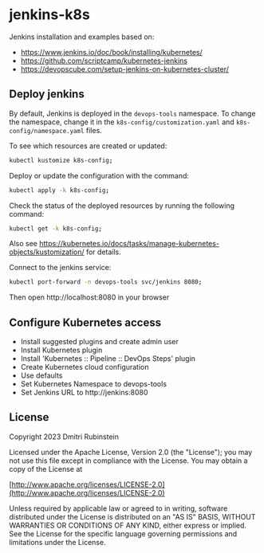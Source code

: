 # jenkins-k8s

Jenkins installation and examples based on:
* https://www.jenkins.io/doc/book/installing/kubernetes/
* https://github.com/scriptcamp/kubernetes-jenkins
* https://devopscube.com/setup-jenkins-on-kubernetes-cluster/

## Deploy jenkins

By default, Jenkins is deployed in the `devops-tools` namespace. To change the namespace, change it in the `k8s-config/customization.yaml` and `k8s-config/namespace.yaml` files.

To see which resources are created or updated:

```sh
kubectl kustomize k8s-config;
```

Deploy or update the configuration with the command:

```sh
kubectl apply -k k8s-config;
```

Check the status of the deployed resources by running the following command:

```sh
kubectl get -k k8s-config;
```

Also see https://kubernetes.io/docs/tasks/manage-kubernetes-objects/kustomization/ for details.

Connect to the jenkins service:

```sh
kubectl port-forward -n devops-tools svc/jenkins 8080;
```

Then open http://localhost:8080 in your browser

## Configure Kubernetes access

* Install suggested plugins and create admin user
* Install Kubernetes plugin
* Install 'Kubernetes :: Pipeline :: DevOps Steps' plugin
* Create Kubernetes cloud configuration
* Use defaults
* Set Kubernetes Namespace to devops-tools
* Set Jenkins URL to http://jenkins:8080

## License

Copyright 2023 Dmitri Rubinstein

Licensed under the Apache License, Version 2.0 (the "License");
you may not use this file except in compliance with the License.
You may obtain a copy of the License at

[http://www.apache.org/licenses/LICENSE-2.0](http://www.apache.org/licenses/LICENSE-2.0)

Unless required by applicable law or agreed to in writing, software
distributed under the License is distributed on an "AS IS" BASIS,
WITHOUT WARRANTIES OR CONDITIONS OF ANY KIND, either express or implied.
See the License for the specific language governing permissions and
limitations under the License.
